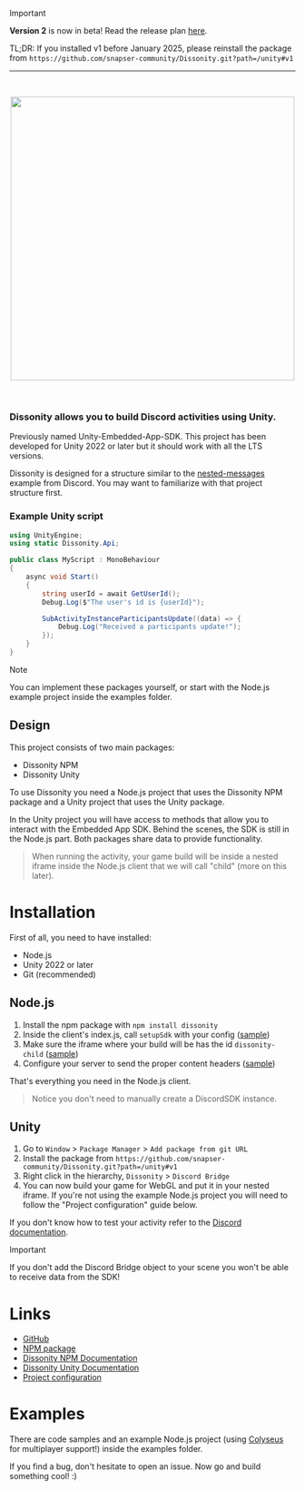 > [!IMPORTANT]
> **Version 2** is now in beta! Read the release plan [here](https://github.com/snapser-community/Dissonity/blob/dev/ROADMAP.md).
>
> TL;DR: If you installed v1 before January 2025, please reinstall the package from `https://github.com/snapser-community/Dissonity.git?path=/unity#v1`

---

<div align="center">
	<br />
	<p>
		<a><img src="https://i.imgur.com/TuawbuK.png" width="500"/></a>
	</p>
	<br />
</div>

### Dissonity allows you to build Discord activities using Unity.

Previously named Unity-Embedded-App-SDK. This project has been developed for Unity 2022 or later but it should work with all the LTS versions.

Dissonity is designed for a structure similar to the [nested-messages](https://github.com/discord/embedded-app-sdk/tree/main/examples/nested-messages) example from Discord. You may want to familiarize with that project structure first.

### Example Unity script
```cs
using UnityEngine;
using static Dissonity.Api;

public class MyScript : MonoBehaviour
{
    async void Start()
    {
        string userId = await GetUserId();
        Debug.Log($"The user's id is {userId}");

        SubActivityInstanceParticipantsUpdate((data) => {
            Debug.Log("Received a participants update!");
        });
    }
}
```

> [!NOTE]
> You can implement these packages yourself, or start with the Node.js example project inside the examples folder.

## Design

This project consists of two main packages:
- Dissonity NPM
- Dissonity Unity

To use Dissonity you need a Node.js project that uses the Dissonity NPM package and a Unity project that uses the Unity package.

In the Unity project you will have access to methods that allow you to interact with the Embedded App SDK. Behind the scenes, the SDK is still in the Node.js part. Both packages share data to provide functionality.

> When running the activity, your game build will be inside a nested iframe inside the Node.js client that we will call "child" (more on this later).
# Installation

First of all, you need to have installed:
- Node.js
- Unity 2022 or later
- Git (recommended)

## Node.js

1. Install the npm package with `npm install dissonity`
2. Inside the client's index.js, call `setupSdk` with your config ([sample](https://github.com/snapser-community/Dissonity/blob/main/npm/README.md#configuration))
3. Make sure the iframe where your build will be has the id `dissonity-child` ([sample](https://github.com/snapser-community/Dissonity/blob/main/npm/README.md#configuration))
4. Configure your server to send the proper content headers ([sample](https://github.com/snapser-community/Dissonity/blob/main/examples/projectConfiguration.md#other-server-configuration))

That's everything you need in the Node.js client.

> Notice you don't need to manually create a DiscordSDK instance.

## Unity
1. Go to `Window` > `Package Manager` > `Add package from git URL`
2. Install the package from `https://github.com/snapser-community/Dissonity.git?path=/unity#v1`
3. Right click in the hierarchy, `Dissonity` > `Discord Bridge`
4. You can now build your game for WebGL and put it in your nested iframe. If you're not using the example Node.js project you will need to follow the "Project configuration" guide below.

If you don't know how to test your activity refer to the [Discord documentation](https://discord.com/developers/docs/activities/development-guides#run-your-application-locally).

> [!IMPORTANT]
> If you don't add the Discord Bridge object to your scene you won't be able to receive data from the SDK!

# Links

- [GitHub](https://github.com/snapser-community/Dissonity)
- [NPM package](https://www.npmjs.com/package/dissonity)
- [Dissonity NPM Documentation](https://github.com/snapser-community/Dissonity/blob/main/npm/README.md)
- [Dissonity Unity Documentation](https://github.com/snapser-community/Dissonity/blob/main/unity/Documentation~/Dissonity.md)
- [Project configuration](https://github.com/snapser-community/Dissonity/blob/main/examples/projectConfiguration.md)

# Examples

There are code samples and an example Node.js project (using [Colyseus](https://github.com/colyseus/colyseus) for multiplayer support!) inside the examples folder.

If you find a bug, don't hesitate to open an issue. Now go and build something cool! :)
